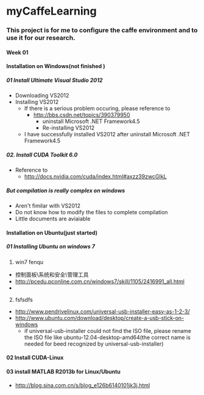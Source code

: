 myCaffeLearning
===============

### This project is for me to configure the caffe environment and to use it for our research.
#### Week 01
#### Installation on Windows(not finished )
##### 01 Install Ultimate Visual Studio 2012
* Downloading VS2012
* Installing VS2012
  * If there is a serious problem occuring, please reference to 
    * http://bbs.csdn.net/topics/390379950
       * uninstall Microsoft .NET Framework4.5
       * Re-installing VS2012
  * I have successfully installed VS2012 after uninstall Microsoft .NET Framework4.5
  
##### 02. Install CUDA Toolkit 6.0
* Reference to 
   *  http://docs.nvidia.com/cuda/index.html#axzz39zwcGIkL
##### But compilation is really complex on windows
* Aren't fimilar with VS2012
* Do not know how to modify the files to complete compilation
* Little documents are aviaiable 

#### Installation on Ubuntu(just started)
##### 01 Installing Ubuntu on windows 7
1. win7 fenqu
 * 控制面板\系统和安全\管理工具 
 * http://pcedu.pconline.com.cn/windows7/skill/1105/2416991_all.html 
 *
2. fsfsdfs
 * http://www.pendrivelinux.com/universal-usb-installer-easy-as-1-2-3/
 * http://www.ubuntu.com/download/desktop/create-a-usb-stick-on-windows
   * if universal-usb-installer could not find the ISO file, please rename the ISO file like ubuntu-12.04-desktop-amd64(the correct name is needed for beed recognized by universal-usb-installer)

#### 02 Install CUDA-Linux
#### 03 install MATLAB R2013b for Linux/Ubuntu
* http://blog.sina.com.cn/s/blog_e126b6140101jk3j.html

